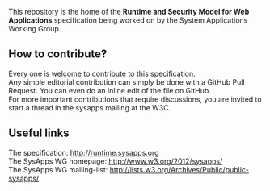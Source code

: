 This repository is the home of the **Runtime and Security Model for Web Applications** specification being worked on by the System Applications Working Group.

How to contribute?
-
Every one is welcome to contribute to this specification.  
Any simple editorial contribution can simply be done with a GitHub Pull Request. You can even do an inline edit of the file on GitHub.  
For more important contributions that require discussions, you are invited to start a thread in the sysapps mailing at the W3C.

Useful links
-
The specification: http://runtime.sysapps.org  
The SysApps WG homepage: http://www.w3.org/2012/sysapps/  
The SysApps WG mailing-list: http://lists.w3.org/Archives/Public/public-sysapps/

